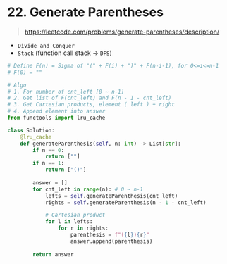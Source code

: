 # 22. Generate Parentheses
> https://leetcode.com/problems/generate-parentheses/description/

- `Divide and Conquer`
- `Stack` (function call stack -> `DFS`)

```py
# Define F(n) = Sigma of "(" + F(i) + ")" + F(n-i-1), for 0<=i<=n-1
# F(0) = "" 

# Algo
# 1. For number of cnt_left [0 ~ n-1]
# 2. Get list of F(cnt_left) and F(n - 1 - cnt_left)
# 3. Get Cartesian products, element ( left ) + right
# 4. Append element into answer
from functools import lru_cache

class Solution:
    @lru_cache
    def generateParenthesis(self, n: int) -> List[str]:
        if n == 0:
            return [""]
        if n == 1:
            return ["()"]
        
        answer = []
        for cnt_left in range(n): # 0 ~ n-1
            lefts = self.generateParenthesis(cnt_left)
            rights = self.generateParenthesis(n - 1 - cnt_left)

            # Cartesian product
            for l in lefts:
                for r in rights:
                    parenthesis = f"({l}){r}"
                    answer.append(parenthesis)
        
        return answer

```